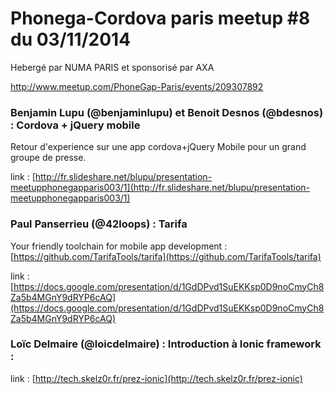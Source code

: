# Phonega-Cordova paris meetup #8 du 03/11/2014

Hebergé par NUMA PARIS et sponsorisé par AXA

http://www.meetup.com/PhoneGap-Paris/events/209307892

### Benjamin Lupu (@benjaminlupu) et Benoit Desnos (@bdesnos) : Cordova + jQuery mobile

Retour d'experience sur une app cordova+jQuery Mobile pour un grand groupe de presse.

link : [http://fr.slideshare.net/blupu/presentation-meetupphonegapparis003/1­](http://fr.slideshare.net/blupu/presentation-meetupphonegapparis003/1­)

### Paul Panserrieu (@42loops) : Tarifa

Your friendly toolchain for mobile app development : [https://github.com/TarifaTools/tarifa­](https://github.com/TarifaTools/tarifa­)

link : [https://docs.google.com/presentation/d/1GdDPvd1SuEKKsp0D9noCmyCh8Za5b4MGnY9dRYP6cAQ­](https://docs.google.com/presentation/d/1GdDPvd1SuEKKsp0D9noCmyCh8Za5b4MGnY9dRYP6cAQ­)

### Loïc Delmaire (@loicdelmaire) : Introduction à Ionic framework :

link : [http://tech.skelz0r.fr/prez-ionic­](http://tech.skelz0r.fr/prez-ionic­)
